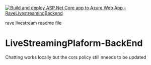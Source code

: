 [![Build and deploy ASP.Net Core app to Azure Web App - RaveLivestreamingBackend](https://github.com/Blodowica/LiveStreamingPlaform-BackEnd/actions/workflows/main_ravelivestreamingbackend.yml/badge.svg)](https://github.com/Blodowica/LiveStreamingPlaform-BackEnd/actions/workflows/main_ravelivestreamingbackend.yml)


rave livestream readme file 

# LiveStreamingPlaform-BackEnd
 
Chatting works locally but the cors policy still nneeds to be updated
